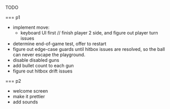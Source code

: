 TODO

=== p1

* implement move:
  - keyboard UI first // finish player 2 side, and figure out player turn issues
* determine end-of-game test, offer to restart
* figure out edge-case guards until hitbox issues are resolved, so the ball can never escape the playground.
* disable disabled guns
* add bullet count to each gun
* figure out hitbox drift issues


=== p2

* welcome screen
* make it prettier
* add sounds
